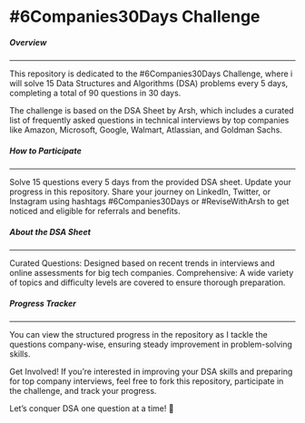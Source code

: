 <h1>#6Companies30Days Challenge</h1>

<h5>Overview</h5><hr>
This repository is dedicated to the #6Companies30Days Challenge, where i will solve 15 Data Structures and Algorithms (DSA) problems every 5 days, completing a total of 90 questions in 30 days.

The challenge is based on the DSA Sheet by Arsh, which includes a curated list of frequently asked questions in technical interviews by top companies like Amazon, Microsoft, Google, Walmart, Atlassian, and Goldman Sachs.

<h5>How to Participate</h5><hr>
Solve 15 questions every 5 days from the provided DSA sheet.
Update your progress in this repository.
Share your journey on LinkedIn, Twitter, or Instagram using hashtags #6Companies30Days or #ReviseWithArsh to get noticed and eligible for referrals and benefits.

<h5>About the DSA Sheet</h5><hr>
Curated Questions: Designed based on recent trends in interviews and online assessments for big tech companies.
Comprehensive: A wide variety of topics and difficulty levels are covered to ensure thorough preparation.

<h5>Progress Tracker</h5><hr>
You can view the structured progress in the repository as I tackle the questions company-wise, ensuring steady improvement in problem-solving skills.

Get Involved!
If you’re interested in improving your DSA skills and preparing for top company interviews, feel free to fork this repository, participate in the challenge, and track your progress.

Let’s conquer DSA one question at a time! 🚀
